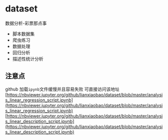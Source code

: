 # dataset
数据分析-彩票那点事

* 脚本数据集
* 爬虫练习
* 数据处理
* 回归分析
* 描述性统计分析


## 注意点

github 加载`ipynb`文件缓慢并且容易失败 可直接访问该地址
[https://nbviewer.jupyter.org/github/lianxiaobao/dataset/blob/master/analysis_linear_regression_script.ipynb](https://nbviewer.jupyter.org/github/lianxiaobao/dataset/blob/master/analysis_linear_regression_script.ipynb)
[https://nbviewer.jupyter.org/github/lianxiaobao/dataset/blob/master/analysis_linear_description_script.ipynb](https://nbviewer.jupyter.org/github/lianxiaobao/dataset/blob/master/analysis_linear_description_script.ipynb)
